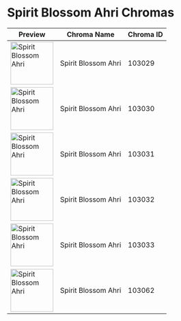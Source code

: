 # Spirit Blossom Ahri Chromas

| Preview | Chroma Name | Chroma ID |
|---|---|---|
| <img src='https://raw.communitydragon.org/latest/plugins/rcp-be-lol-game-data/global/default/v1/champion-chroma-images/103/103029.png' alt='Spirit Blossom Ahri' width='100'> | Spirit Blossom Ahri | 103029 |
| <img src='https://raw.communitydragon.org/latest/plugins/rcp-be-lol-game-data/global/default/v1/champion-chroma-images/103/103030.png' alt='Spirit Blossom Ahri' width='100'> | Spirit Blossom Ahri | 103030 |
| <img src='https://raw.communitydragon.org/latest/plugins/rcp-be-lol-game-data/global/default/v1/champion-chroma-images/103/103031.png' alt='Spirit Blossom Ahri' width='100'> | Spirit Blossom Ahri | 103031 |
| <img src='https://raw.communitydragon.org/latest/plugins/rcp-be-lol-game-data/global/default/v1/champion-chroma-images/103/103032.png' alt='Spirit Blossom Ahri' width='100'> | Spirit Blossom Ahri | 103032 |
| <img src='https://raw.communitydragon.org/latest/plugins/rcp-be-lol-game-data/global/default/v1/champion-chroma-images/103/103033.png' alt='Spirit Blossom Ahri' width='100'> | Spirit Blossom Ahri | 103033 |
| <img src='https://raw.communitydragon.org/latest/plugins/rcp-be-lol-game-data/global/default/v1/champion-chroma-images/103/103062.png' alt='Spirit Blossom Ahri' width='100'> | Spirit Blossom Ahri | 103062 |
